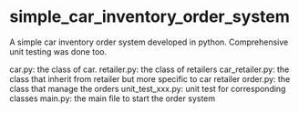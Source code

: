 # simple_car_inventory_order_system
A simple car inventory order system developed in python. Comprehensive unit testing was done too.

car.py: the class of car.
retailer.py: the class of retailers
car_retailer.py: the class that inherit from retailer but more specific to car retailer
order.py: the class that manage  the orders
unit_test_xxx.py: unit test for corresponding classes
main.py: the main file to start the order system

